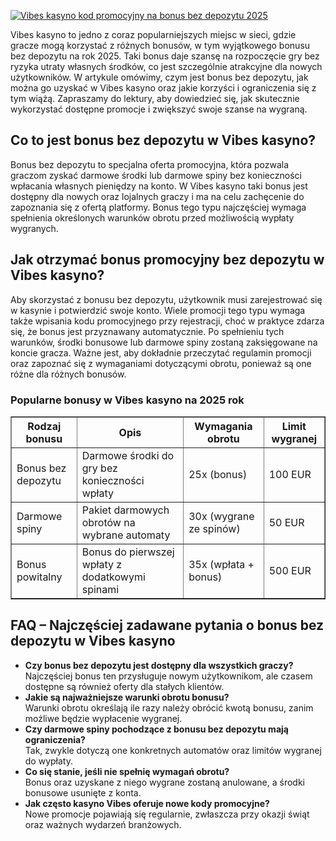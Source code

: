 [![Vibes kasyno kod promocyjny na bonus bez depozytu 2025](https://123-caf.pages.dev/gitsignup.png)](https://vrmoo.ru/Bt82HjjY)

<div> <p>Vibes kasyno to jedno z coraz popularniejszych miejsc w sieci, gdzie gracze mogą korzystać z różnych bonusów, w tym wyjątkowego bonusu bez depozytu na rok 2025. Taki bonus daje szansę na rozpoczęcie gry bez ryzyka utraty własnych środków, co jest szczególnie atrakcyjne dla nowych użytkowników. W artykule omówimy, czym jest bonus bez depozytu, jak można go uzyskać w Vibes kasyno oraz jakie korzyści i ograniczenia się z tym wiążą. Zapraszamy do lektury, aby dowiedzieć się, jak skutecznie wykorzystać dostępne promocje i zwiększyć swoje szanse na wygraną.</p>  <h2>Co to jest bonus bez depozytu w Vibes kasyno?</h2> <p>Bonus bez depozytu to specjalna oferta promocyjna, która pozwala graczom zyskać darmowe środki lub darmowe spiny bez konieczności wpłacania własnych pieniędzy na konto. W Vibes kasyno taki bonus jest dostępny dla nowych oraz lojalnych graczy i ma na celu zachęcenie do zapoznania się z ofertą platformy. Bonus tego typu najczęściej wymaga spełnienia określonych warunków obrotu przed możliwością wypłaty wygranych.</p>  <h2>Jak otrzymać bonus promocyjny bez depozytu w Vibes kasyno?</h2> <p>Aby skorzystać z bonusu bez depozytu, użytkownik musi zarejestrować się w kasynie i potwierdzić swoje konto. Wiele promocji tego typu wymaga także wpisania kodu promocyjnego przy rejestracji, choć w praktyce zdarza się, że bonus jest przyznawany automatycznie. Po spełnieniu tych warunków, środki bonusowe lub darmowe spiny zostaną zaksięgowane na koncie gracza. Ważne jest, aby dokładnie przeczytać regulamin promocji oraz zapoznać się z wymaganiami dotyczącymi obrotu, ponieważ są one różne dla różnych bonusów.</p>  <h3>Popularne bonusy w Vibes kasyno na 2025 rok</h3> <table border="1" cellpadding="8" cellspacing="0">   <thead>     <tr>       <th>Rodzaj bonusu</th>       <th>Opis</th>       <th>Wymagania obrotu</th>       <th>Limit wygranej</th>     </tr>   </thead>   <tbody>     <tr>       <td>Bonus bez depozytu</td>       <td>Darmowe środki do gry bez konieczności wpłaty</td>       <td>25x (bonus)</td>       <td>100 EUR</td>     </tr>     <tr>       <td>Darmowe spiny</td>       <td>Pakiet darmowych obrotów na wybrane automaty</td>       <td>30x (wygrane ze spinów)</td>       <td>50 EUR</td>     </tr>     <tr>       <td>Bonus powitalny</td>       <td>Bonus do pierwszej wpłaty z dodatkowymi spinami</td>       <td>35x (wpłata + bonus)</td>       <td>500 EUR</td>     </tr>   </tbody> </table>  <h2>FAQ – Najczęściej zadawane pytania o bonus bez depozytu w Vibes kasyno</h2> <ul>   <li><strong>Czy bonus bez depozytu jest dostępny dla wszystkich graczy?</strong><br>Najczęściej bonus ten przysługuje nowym użytkownikom, ale czasem dostępne są również oferty dla stałych klientów.</li>   <li><strong>Jakie są najważniejsze warunki obrotu bonusu?</strong><br>Warunki obrotu określają ile razy należy obrócić kwotą bonusu, zanim możliwe będzie wypłacenie wygranej.</li>   <li><strong>Czy darmowe spiny pochodzące z bonusu bez depozytu mają ograniczenia?</strong><br>Tak, zwykle dotyczą one konkretnych automatów oraz limitów wygranej do wypłaty.</li>   <li><strong>Co się stanie, jeśli nie spełnię wymagań obrotu?</strong><br>Bonus oraz uzyskane z niego wygrane zostaną anulowane, a środki bonusowe usunięte z konta.</li>   <li><strong>Jak często kasyno Vibes oferuje nowe kody promocyjne?</strong><br>Nowe promocje pojawiają się regularnie, zwłaszcza przy okazji świąt oraz ważnych wydarzeń branżowych.</li> </ul> </div>